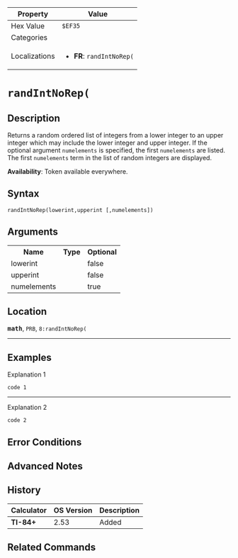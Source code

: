 | Property      | Value |
|---------------|-------|
| Hex Value     | `$EF35`|
| Categories    | <ul></ul> |
| Localizations | <ul><li><b>FR</b>: `randIntNoRep(`</li></ul> |

# `randIntNoRep(`

## Description
Returns a random ordered list of integers from a lower integer to an upper integer which may include the lower integer and upper integer. If the optional argument `numelements` is specified, the first `numelements` are listed. The first `numelements` term in the list of random integers are displayed.


<b>Availability</b>: Token available everywhere.

## Syntax
`randIntNoRep(lowerint,upperint [,numelements])`

## Arguments
<table>
<tr><th>Name</th><th>Type</th><th>Optional</th></tr>

<tr><td>lowerint</td><td></td><td>false</td></tr>

<tr><td>upperint</td><td></td><td>false</td></tr>

<tr><td>numelements</td><td></td><td>true</td></tr>

</table>

## Location
<tt><kbd><b>math</b></kbd></tt>, `PRB`, `8:randIntNoRep(`
<hr>

## Examples

Explanation 1
```ti-basic
code 1
```
---
Explanation 2
```ti-basic
code 2
```

## Error Conditions


## Advanced Notes


## History
| Calculator | OS Version | Description |
|------------|------------|-------------|
| <b>TI-84+</b> | 2.53 | Added

## Related Commands

    